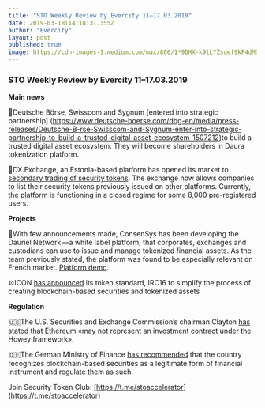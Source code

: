 ```yaml
---
title: "STO Weekly Review by Evercity 11–17.03.2019"
date: 2019-03-18T14:18:31.355Z
author: "Evercity"
layout: post
published: true
image: https://cdn-images-1.medium.com/max/800/1*9DHX-k9lLYZsqef9kF4dMQ.png
---
```


### **STO Weekly Review by Evercity 11–17.03.2019**



**Main news**

🤝Deutsche Börse, Swisscom and Sygnum [entered into strategic partnership] (https://www.deutsche-boerse.com/dbg-en/media/press-releases/Deutsche-B-rse-Swisscom-and-Sygnum-enter-into-strategic-partnership-to-build-a-trusted-digital-asset-ecosystem-1507212)to build a trusted digital asset ecosystem. They will become shareholders in Daura tokenization platform.

🚦DX.Exchange, an Estonia-based platform has opened its market to [secondary trading of security tokens](https://www.coindesk.com/crypto-platform-dx-exchange-adds-secondary-trading-of-security-tokens). The exchange now allows companies to list their security tokens previously issued on other platforms. Currently, the platform is functioning in a closed regime for some 8,000 pre-registered users.

**Projects**

🏹With few announcements made, ConsenSys has been developing the Dauriel Network — a white label platform, that corporates, exchanges and custodians can use to issue and manage tokenized financial assets. As the team previously stated, the platform was found to be especially relevant on French market. [Platform demo](https://www.youtube.com/watch?v=F7cAdPSXyqs).

⚙️ICON [has announced](https://medium.com/helloiconworld/icon-adds-a-token-specification-to-support-the-development-of-tokenized-securities-58b773607c13) its token standard, IRC16 to simplify the process of creating blockchain-based securities and tokenized assets

**Regulation**

🇺🇸The U.S. Securities and Exchange Commission’s chairman Clayton [has stated](https://www.coindesk.com/jay-clayton-coin-center-letter?utm_source=twitter&amp;utm_medium=coindesk&amp;utm_term=&amp;utm_content=&amp;utm_campaign=Organic%20) that Ethereum «may not represent an investment contract under the Howey framework».

🇩🇪The German Ministry of Finance [has recommended](https://www.coindesk.com/german-finance-ministry-calls-for-regulated-blockchain-securities-market?utm_source=securitytoken-it-newsletter) that the country recognizes blockchain-based securities as a legitimate form of financial instrument and regulate them as such.

Join Security Token Club: [https://t.me/stoaccelerator](https://t.me/stoaccelerator)

